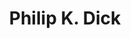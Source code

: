 ---
title: "Philip K. Dick"
hashtag: "philip-k-dick"
tags:
  - American
  - Science Fiction
  - Writer
  - Psychonaut
  - Human Being
---